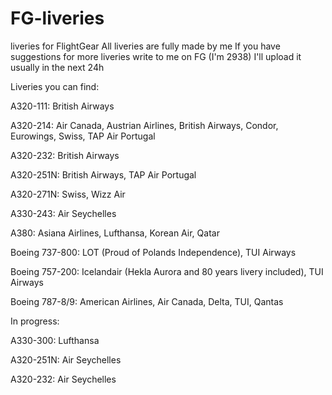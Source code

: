 # FG-liveries
liveries for FlightGear
All liveries are fully made by me
If you have suggestions for more liveries write to me on FG (I'm 2938)
I'll upload it usually in the next 24h

Liveries you can find:

A320-111: British Airways

A320-214: Air Canada, Austrian Airlines, British Airways, Condor, Eurowings, Swiss, TAP Air Portugal

A320-232: British Airways

A320-251N: British Airways, TAP Air Portugal

A320-271N: Swiss, Wizz Air

A330-243: Air Seychelles

A380: Asiana Airlines, Lufthansa, Korean Air, Qatar

Boeing 737-800: LOT (Proud of Polands Independence), TUI Airways

Boeing 757-200: Icelandair (Hekla Aurora and 80 years livery included), TUI Airways

Boeing 787-8/9: American Airlines, Air Canada, Delta, TUI, Qantas

In progress:

A330-300: Lufthansa

A320-251N: Air Seychelles

A320-232: Air Seychelles




